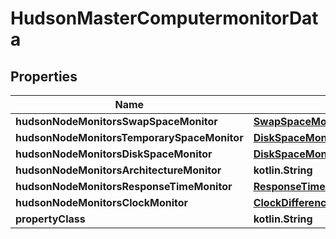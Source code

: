 
# HudsonMasterComputermonitorData

## Properties
| Name | Type | Description | Notes |
| ------------ | ------------- | ------------- | ------------- |
| **hudsonNodeMonitorsSwapSpaceMonitor** | [**SwapSpaceMonitorMemoryUsage2**](SwapSpaceMonitorMemoryUsage2.md) |  |  [optional] |
| **hudsonNodeMonitorsTemporarySpaceMonitor** | [**DiskSpaceMonitorDescriptorDiskSpace**](DiskSpaceMonitorDescriptorDiskSpace.md) |  |  [optional] |
| **hudsonNodeMonitorsDiskSpaceMonitor** | [**DiskSpaceMonitorDescriptorDiskSpace**](DiskSpaceMonitorDescriptorDiskSpace.md) |  |  [optional] |
| **hudsonNodeMonitorsArchitectureMonitor** | **kotlin.String** |  |  [optional] |
| **hudsonNodeMonitorsResponseTimeMonitor** | [**ResponseTimeMonitorData**](ResponseTimeMonitorData.md) |  |  [optional] |
| **hudsonNodeMonitorsClockMonitor** | [**ClockDifference**](ClockDifference.md) |  |  [optional] |
| **propertyClass** | **kotlin.String** |  |  [optional] |



